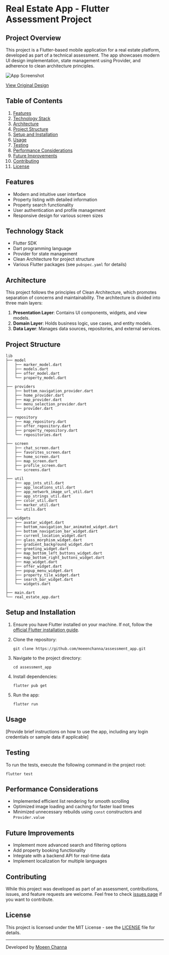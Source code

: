 # Real Estate App - Flutter Assessment Project

## Project Overview

This project is a Flutter-based mobile application for a real estate platform, developed as part of a technical assessment. The app showcases modern UI design implementation, state management using Provider, and adherence to clean architecture principles.

![App Screenshot](https://cdn.dribbble.com/userupload/13450596/file/original-7a43c751ab3b3c9e93ccb1558c3813ce.png?resize=2048x1536&vertical=center)

[View Original Design](https://dribbble.com/shots/23780608-Real-Estate-App)

## Table of Contents

1. [Features](#features)
2. [Technology Stack](#technology-stack)
3. [Architecture](#architecture)
4. [Project Structure](#project-structure)
5. [Setup and Installation](#setup-and-installation)
6. [Usage](#usage)
7. [Testing](#testing)
8. [Performance Considerations](#performance-considerations)
9. [Future Improvements](#future-improvements)
10. [Contributing](#contributing)
11. [License](#license)

## Features

- Modern and intuitive user interface
- Property listing with detailed information
- Property search functionality
- User authentication and profile management
- Responsive design for various screen sizes

## Technology Stack

- Flutter SDK
- Dart programming language
- Provider for state management
- Clean Architecture for project structure
- Various Flutter packages (see `pubspec.yaml` for details)

## Architecture

This project follows the principles of Clean Architecture, which promotes separation of concerns and maintainability. The architecture is divided into three main layers:

1. **Presentation Layer**: Contains UI components, widgets, and view models.
2. **Domain Layer**: Holds business logic, use cases, and entity models.
3. **Data Layer**: Manages data sources, repositories, and external services.

## Project Structure

```
lib
├── model
│   ├── marker_model.dart
│   ├── models.dart
│   ├── offer_model.dart
│   └── property_model.dart
│
├── providers
│   ├── bottom_navigation_provider.dart
│   ├── home_provider.dart
│   ├── map_provider.dart
│   ├── menu_selection_provider.dart
│   └── provider.dart
│
├── repository
│   ├── map_repository.dart
│   ├── offer_repository.dart
│   ├── property_repository.dart
│   └── repositories.dart
│
├── screen
│   ├── chat_screen.dart
│   ├── favorites_screen.dart
│   ├── home_screen.dart
│   ├── map_screen.dart
│   ├── profile_screen.dart
│   └── screens.dart
│
├── util
│   ├── app_ints_util.dart
│   ├── app_locations_util.dart
│   ├── app_network_image_url_util.dart
│   ├── app_strings_util.dart
│   ├── color_util.dart
│   ├── marker_util.dart
│   └── utils.dart
│
├── widgets
│   ├── avatar_widget.dart
│   ├── bottom_navigation_bar_animated_widget.dart
│   ├── bottom_navigation_bar_widget.dart
│   ├── current_location_widget.dart
│   ├── glass_morphism_widget.dart
│   ├── gradient_background_widget.dart
│   ├── greeting_widget.dart
│   ├── map_bottom_left_buttons_widget.dart
│   ├── map_bottom_right_buttons_widget.dart
│   ├── map_widget.dart
│   ├── offer_widget.dart
│   ├── popup_menu_widget.dart
│   ├── property_tile_widget.dart
│   ├── search_bar_widget.dart
│   └── widgets.dart
│
├── main.dart
└── real_estate_app.dart
```

## Setup and Installation

1. Ensure you have Flutter installed on your machine. If not, follow the [official Flutter installation guide](https://flutter.dev/docs/get-started/install).

2. Clone the repository:
   ```
   git clone https://github.com/moeenchanna/assessment_app.git
   ```

3. Navigate to the project directory:
   ```
   cd assessment_app
   ```

4. Install dependencies:
   ```
   flutter pub get
   ```

5. Run the app:
   ```
   flutter run
   ```

## Usage

[Provide brief instructions on how to use the app, including any login credentials or sample data if applicable]

## Testing

To run the tests, execute the following command in the project root:

```
flutter test
```

## Performance Considerations

- Implemented efficient list rendering for smooth scrolling
- Optimized image loading and caching for faster load times
- Minimized unnecessary rebuilds using `const` constructors and `Provider.value`

## Future Improvements

- Implement more advanced search and filtering options
- Add property booking functionality
- Integrate with a backend API for real-time data
- Implement localization for multiple languages

## Contributing

While this project was developed as part of an assessment, contributions, issues, and feature requests are welcome. Feel free to check [issues page](https://github.com/moeenchanna/assessment_app/issues) if you want to contribute.

## License

This project is licensed under the MIT License - see the [LICENSE](LICENSE) file for details.

---

Developed by [Moeen Channa](https://github.com/moeenchanna)